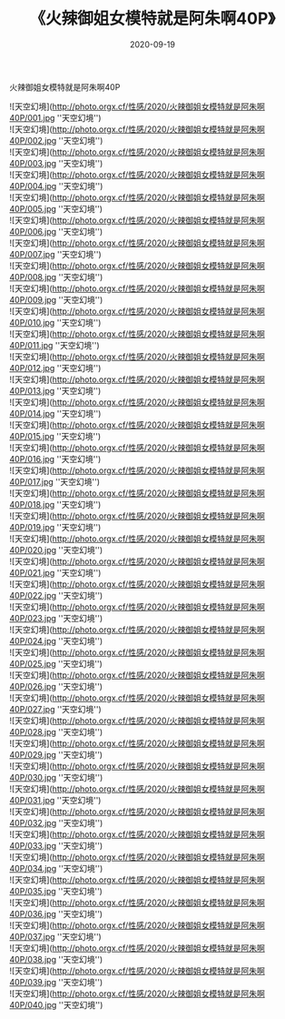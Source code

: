 ﻿---
layout: post
title: 《火辣御姐女模特就是阿朱啊40P》
date: 2020-09-19
img: http://photo.orgx.cf/性感/2020/火辣御姐女模特就是阿朱啊40P/000.jpg
tags: [美女,性感,泳衣]
---

火辣御姐女模特就是阿朱啊40P



![天空幻境](http://photo.orgx.cf/性感/2020/火辣御姐女模特就是阿朱啊40P/001.jpg ''天空幻境'')<br>
![天空幻境](http://photo.orgx.cf/性感/2020/火辣御姐女模特就是阿朱啊40P/002.jpg ''天空幻境'')<br>
![天空幻境](http://photo.orgx.cf/性感/2020/火辣御姐女模特就是阿朱啊40P/003.jpg ''天空幻境'')<br>
![天空幻境](http://photo.orgx.cf/性感/2020/火辣御姐女模特就是阿朱啊40P/004.jpg ''天空幻境'')<br>
![天空幻境](http://photo.orgx.cf/性感/2020/火辣御姐女模特就是阿朱啊40P/005.jpg ''天空幻境'')<br>
![天空幻境](http://photo.orgx.cf/性感/2020/火辣御姐女模特就是阿朱啊40P/006.jpg ''天空幻境'')<br>
![天空幻境](http://photo.orgx.cf/性感/2020/火辣御姐女模特就是阿朱啊40P/007.jpg ''天空幻境'')<br>
![天空幻境](http://photo.orgx.cf/性感/2020/火辣御姐女模特就是阿朱啊40P/008.jpg ''天空幻境'')<br>
![天空幻境](http://photo.orgx.cf/性感/2020/火辣御姐女模特就是阿朱啊40P/009.jpg ''天空幻境'')<br>
![天空幻境](http://photo.orgx.cf/性感/2020/火辣御姐女模特就是阿朱啊40P/010.jpg ''天空幻境'')<br>
![天空幻境](http://photo.orgx.cf/性感/2020/火辣御姐女模特就是阿朱啊40P/011.jpg ''天空幻境'')<br>
![天空幻境](http://photo.orgx.cf/性感/2020/火辣御姐女模特就是阿朱啊40P/012.jpg ''天空幻境'')<br>
![天空幻境](http://photo.orgx.cf/性感/2020/火辣御姐女模特就是阿朱啊40P/013.jpg ''天空幻境'')<br>
![天空幻境](http://photo.orgx.cf/性感/2020/火辣御姐女模特就是阿朱啊40P/014.jpg ''天空幻境'')<br>
![天空幻境](http://photo.orgx.cf/性感/2020/火辣御姐女模特就是阿朱啊40P/015.jpg ''天空幻境'')<br>
![天空幻境](http://photo.orgx.cf/性感/2020/火辣御姐女模特就是阿朱啊40P/016.jpg ''天空幻境'')<br>
![天空幻境](http://photo.orgx.cf/性感/2020/火辣御姐女模特就是阿朱啊40P/017.jpg ''天空幻境'')<br>
![天空幻境](http://photo.orgx.cf/性感/2020/火辣御姐女模特就是阿朱啊40P/018.jpg ''天空幻境'')<br>
![天空幻境](http://photo.orgx.cf/性感/2020/火辣御姐女模特就是阿朱啊40P/019.jpg ''天空幻境'')<br>
![天空幻境](http://photo.orgx.cf/性感/2020/火辣御姐女模特就是阿朱啊40P/020.jpg ''天空幻境'')<br>
![天空幻境](http://photo.orgx.cf/性感/2020/火辣御姐女模特就是阿朱啊40P/021.jpg ''天空幻境'')<br>
![天空幻境](http://photo.orgx.cf/性感/2020/火辣御姐女模特就是阿朱啊40P/022.jpg ''天空幻境'')<br>
![天空幻境](http://photo.orgx.cf/性感/2020/火辣御姐女模特就是阿朱啊40P/023.jpg ''天空幻境'')<br>
![天空幻境](http://photo.orgx.cf/性感/2020/火辣御姐女模特就是阿朱啊40P/024.jpg ''天空幻境'')<br>
![天空幻境](http://photo.orgx.cf/性感/2020/火辣御姐女模特就是阿朱啊40P/025.jpg ''天空幻境'')<br>
![天空幻境](http://photo.orgx.cf/性感/2020/火辣御姐女模特就是阿朱啊40P/026.jpg ''天空幻境'')<br>
![天空幻境](http://photo.orgx.cf/性感/2020/火辣御姐女模特就是阿朱啊40P/027.jpg ''天空幻境'')<br>
![天空幻境](http://photo.orgx.cf/性感/2020/火辣御姐女模特就是阿朱啊40P/028.jpg ''天空幻境'')<br>
![天空幻境](http://photo.orgx.cf/性感/2020/火辣御姐女模特就是阿朱啊40P/029.jpg ''天空幻境'')<br>
![天空幻境](http://photo.orgx.cf/性感/2020/火辣御姐女模特就是阿朱啊40P/030.jpg ''天空幻境'')<br>
![天空幻境](http://photo.orgx.cf/性感/2020/火辣御姐女模特就是阿朱啊40P/031.jpg ''天空幻境'')<br>
![天空幻境](http://photo.orgx.cf/性感/2020/火辣御姐女模特就是阿朱啊40P/032.jpg ''天空幻境'')<br>
![天空幻境](http://photo.orgx.cf/性感/2020/火辣御姐女模特就是阿朱啊40P/033.jpg ''天空幻境'')<br>
![天空幻境](http://photo.orgx.cf/性感/2020/火辣御姐女模特就是阿朱啊40P/034.jpg ''天空幻境'')<br>
![天空幻境](http://photo.orgx.cf/性感/2020/火辣御姐女模特就是阿朱啊40P/035.jpg ''天空幻境'')<br>
![天空幻境](http://photo.orgx.cf/性感/2020/火辣御姐女模特就是阿朱啊40P/036.jpg ''天空幻境'')<br>
![天空幻境](http://photo.orgx.cf/性感/2020/火辣御姐女模特就是阿朱啊40P/037.jpg ''天空幻境'')<br>
![天空幻境](http://photo.orgx.cf/性感/2020/火辣御姐女模特就是阿朱啊40P/038.jpg ''天空幻境'')<br>
![天空幻境](http://photo.orgx.cf/性感/2020/火辣御姐女模特就是阿朱啊40P/039.jpg ''天空幻境'')<br>
![天空幻境](http://photo.orgx.cf/性感/2020/火辣御姐女模特就是阿朱啊40P/040.jpg ''天空幻境'')<br>